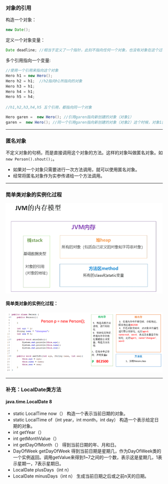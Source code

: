 ### 对象的引用
构造一个对象：
```java
new Date();
```
定义一个对象变量：
```java
Date deadline; //相当于定义了一个指针，此刻不指向任何一个对象，也没有对象在这个过程中被创建
```
多个引用指向一个变量:
```java
//使用一个引用来指向这个对象
Hero h1 = new Hero();
Hero h2 = h1;  //h2指向h1所指向的对象
Hero h3 = h1;
Hero h4 = h1;
Hero h5 = h4;
    
//h1,h2,h3,h4,h5 五个引用，都指向同一个对象
```

```java
Hero garen =  new Hero(); //引用garen指向新创建的对象（对象1）
garen =  new Hero(); //同一个引用garen指向新创建的对象（对象2）这个时候，对象1就没有任何引用指向了
```

***

### 匿名对象
不定义对象的句柄，而是直接调用这个对象的方法。这样的对象叫做匿名对象。如`new Person().shout();`。

+ 如果对一个对象只需要进行一次方法调用，就可以使用匿名对象。
+ 经常将匿名对象作为实参传递给一个方法调用。

***
### 简单类对象的实例化过程

![JVM的内存模型](../pic/JVM的内存模型.png)

#### 简单类对象的实例化过程：

![简单类对象的实例化过程](../pic/简单类对象的实例化过程.png)

***

### 补充：LocalDate类方法
#### java.time.LocalDate 8
+ static LocalTime now（）
构造一个表示当前日期的对象。
+ static LocalTime of（int year，int month，int day）
构造一个表示给定日期的对象。
+ int getYear（）
+ int getMonthValue（）
+ int getDayOfMonth（）
得到当前日期的年、月和日。
+ DayOfWeek getDayOfWeek
得到当前日期是星期几，作为DayOfWeek类的一个实例返回。调用getValue来得到1~7之间的一个数，表示这是星期几，1表示星期一，7表示星期日。
+ LocalDate plusDays（int n）
+ LocalDate minusDays（int n）
生成当前日期之后或之前n天的日期。
